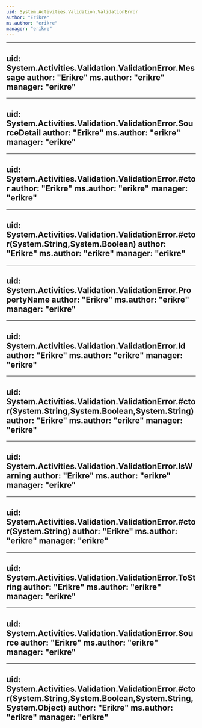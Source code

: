 ```yaml
---
uid: System.Activities.Validation.ValidationError
author: "Erikre"
ms.author: "erikre"
manager: "erikre"
---
```


---
uid: System.Activities.Validation.ValidationError.Message
author: "Erikre"
ms.author: "erikre"
manager: "erikre"
---

---
uid: System.Activities.Validation.ValidationError.SourceDetail
author: "Erikre"
ms.author: "erikre"
manager: "erikre"
---

---
uid: System.Activities.Validation.ValidationError.#ctor
author: "Erikre"
ms.author: "erikre"
manager: "erikre"
---

---
uid: System.Activities.Validation.ValidationError.#ctor(System.String,System.Boolean)
author: "Erikre"
ms.author: "erikre"
manager: "erikre"
---

---
uid: System.Activities.Validation.ValidationError.PropertyName
author: "Erikre"
ms.author: "erikre"
manager: "erikre"
---

---
uid: System.Activities.Validation.ValidationError.Id
author: "Erikre"
ms.author: "erikre"
manager: "erikre"
---

---
uid: System.Activities.Validation.ValidationError.#ctor(System.String,System.Boolean,System.String)
author: "Erikre"
ms.author: "erikre"
manager: "erikre"
---

---
uid: System.Activities.Validation.ValidationError.IsWarning
author: "Erikre"
ms.author: "erikre"
manager: "erikre"
---

---
uid: System.Activities.Validation.ValidationError.#ctor(System.String)
author: "Erikre"
ms.author: "erikre"
manager: "erikre"
---

---
uid: System.Activities.Validation.ValidationError.ToString
author: "Erikre"
ms.author: "erikre"
manager: "erikre"
---

---
uid: System.Activities.Validation.ValidationError.Source
author: "Erikre"
ms.author: "erikre"
manager: "erikre"
---

---
uid: System.Activities.Validation.ValidationError.#ctor(System.String,System.Boolean,System.String,System.Object)
author: "Erikre"
ms.author: "erikre"
manager: "erikre"
---
